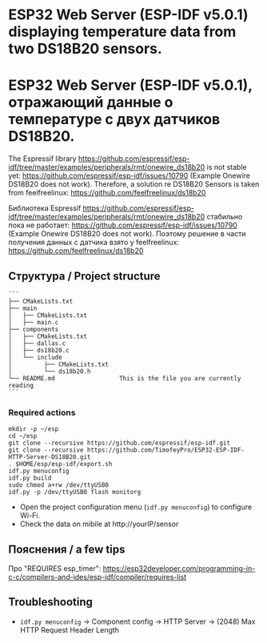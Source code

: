 # ESP32 Web Server (ESP-IDF v5.0.1) displaying temperature data from two DS18B20 sensors.
# ESP32 Web Server (ESP-IDF v5.0.1), отражающий данные о температуре с двух датчиков DS18B20.

The Espressif library https://github.com/espressif/esp-idf/tree/master/examples/peripherals/rmt/onewire_ds18b20 is not stable yet:
https://github.com/espressif/esp-idf/issues/10790 (Example Onewire DS18B20 does not work). Therefore, a solution re DS18B20 Sensors
is taken from feelfreelinux: https://github.com/feelfreelinux/ds18b20

Библиотека Espressif https://github.com/espressif/esp-idf/tree/master/examples/peripherals/rmt/onewire_ds18b20 стабильно пока не работает:
https://github.com/espressif/esp-idf/issues/10790 (Example Onewire DS18B20 does not work). Поэтому решение в части получения данных с датчика взято у feelfreelinux: https://github.com/feelfreelinux/ds18b20


## Структура / Project structure

    ```
    ├── CMakeLists.txt
    ├── main
    │   ├── CMakeLists.txt
    │   ├── main.c
    ├── components
    │   ├── CMakeLists.txt    
    │   ├── dallas.c
    │   ├── ds18b20.c  
    │   └── include  
    │         ├── CMakeLists.txt  
    │         └── ds18b20.h
    └── README.md                  This is the file you are currently reading
    ```

### Required actions
```
mkdir -p ~/esp
cd ~/esp
git clone --recursive https://github.com/espressif/esp-idf.git
git clone --recursive https://github.com/TimofeyPro/ESP32-ESP-IDF-HTTP-Server-DS18B20.git
. $HOME/esp/esp-idf/export.sh
idf.py menuconfig
idf.py build
sudo chmod a+rw /dev/ttyUSB0
idf.py -p /dev/ttyUSB0 flash monitorg
```
* Open the project configuration menu (`idf.py menuconfig`) to configure Wi-Fi.
* Check the data on mibile at http://yourIP/sensor

## Пояснения / a few tips
Про "REQUIRES esp_timer": https://esp32developer.com/programming-in-c-c/compilers-and-ides/esp-idf/compiler/requires-list

## Troubleshooting
* `idf.py menuconfig` → Component config → HTTP Server → (2048) Max HTTP Request Header Length
